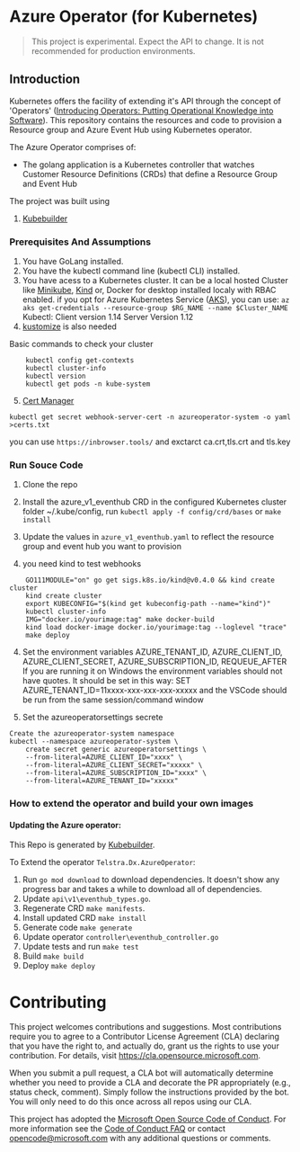 # Azure Operator (for Kubernetes)

> This project is experimental. Expect the API to change. It is not recommended for production environments.

## Introduction

Kubernetes offers the facility of extending it's API through the concept of 'Operators' ([Introducing Operators: Putting Operational Knowledge into Software](https://coreos.com/blog/introducing-operators.html)). This repository contains the resources and code to provision a Resource group and Azure Event Hub using Kubernetes operator.

The Azure Operator comprises of:
- The golang application is a Kubernetes controller that watches Customer Resource Definitions (CRDs) that define a Resource Group and Event Hub 

The project was built using

1. [Kubebuilder](https://book.kubebuilder.io/)

### Prerequisites And Assumptions

1. You have GoLang installed.
2. You have the kubectl command line (kubectl CLI) installed.
3. You have acess to a Kubernetes cluster. It can be a local hosted Cluster like [Minikube](https://kubernetes.io/docs/tasks/tools/install-minikube/), [Kind](https://github.com/kubernetes-sigs/kind) or, Docker for desktop installed localy with RBAC enabled. if you opt for Azure Kubernetes Service ([AKS](https://azure.microsoft.com/en-au/services/kubernetes-service/)), you can use: `az aks get-credentials --resource-group $RG_NAME --name $Cluster_NAME`
Kubectl: Client version 1.14 Server Version 1.12
4. [kustomize](https://github.com/kubernetes-sigs/kustomize) is also needed

Basic commands to check your cluster

```shell
    kubectl config get-contexts
    kubectl cluster-info
    kubectl version
    kubectl get pods -n kube-system
```

5. [Cert Manager](https://docs.cert-manager.io/en/latest/getting-started/install/kubernetes.html)
```shell
kubectl get secret webhook-server-cert -n azureoperator-system -o yaml >certs.txt
```
you can use `https://inbrowser.tools/` and exctarct ca.crt,tls.crt and tls.key

### Run Souce Code

1. Clone the repo

2. Install the azure_v1_eventhub CRD in the configured Kubernetes cluster folder ~/.kube/config, 
run `kubectl apply -f config/crd/bases` or `make install`

3. Update the values in `azure_v1_eventhub.yaml` to reflect the resource group and event hub you want to provision

4. you need kind to test webhooks

```shell
    GO111MODULE="on" go get sigs.k8s.io/kind@v0.4.0 && kind create cluster
    kind create cluster
    export KUBECONFIG="$(kind get kubeconfig-path --name="kind")"
    kubectl cluster-info
    IMG="docker.io/yourimage:tag" make docker-build
    kind load docker-image docker.io/yourimage:tag --loglevel "trace"
    make deploy
```

4. Set the environment variables AZURE_TENANT_ID, AZURE_CLIENT_ID, AZURE_CLIENT_SECRET, AZURE_SUBSCRIPTION_ID, REQUEUE_AFTER
If you are running it on Windows the environment variables should not have quotes. It should be set in this way:
SET  AZURE_TENANT_ID=11xxxx-xxx-xxx-xxx-xxxxx
and the VSCode should be run from the same session/command window

5. Set the azureoperatorsettings secrete

```shell
Create the azureoperator-system namespace
kubectl --namespace azureoperator-system \
    create secret generic azureoperatorsettings \
    --from-literal=AZURE_CLIENT_ID="xxxx" \
    --from-literal=AZURE_CLIENT_SECRET="xxxxx" \
    --from-literal=AZURE_SUBSCRIPTION_ID="xxxx" \
    --from-literal=AZURE_TENANT_ID="xxxxx"
```
### How to extend the operator and build your own images

#### Updating the Azure operator:

This Repo is generated by [Kubebuilder](https://book.kubebuilder.io/).

To Extend the operator `Telstra.Dx.AzureOperator`:

1. Run `go mod download` to download dependencies. It doesn't show any progress bar and takes a while to download all of dependencies.
2. Update `api\v1\eventhub_types.go`.
3. Regenerate CRD `make manifests`.
4. Install updated CRD `make install`
5. Generate code `make generate`
6. Update operator `controller\eventhub_controller.go`
7. Update tests and run `make test`
8. Build `make build`
9. Deploy `make deploy`

# Contributing

This project welcomes contributions and suggestions.  Most contributions require you to agree to a
Contributor License Agreement (CLA) declaring that you have the right to, and actually do, grant us
the rights to use your contribution. For details, visit https://cla.opensource.microsoft.com.

When you submit a pull request, a CLA bot will automatically determine whether you need to provide
a CLA and decorate the PR appropriately (e.g., status check, comment). Simply follow the instructions
provided by the bot. You will only need to do this once across all repos using our CLA.

This project has adopted the [Microsoft Open Source Code of Conduct](https://opensource.microsoft.com/codeofconduct/).
For more information see the [Code of Conduct FAQ](https://opensource.microsoft.com/codeofconduct/faq/) or
contact [opencode@microsoft.com](mailto:opencode@microsoft.com) with any additional questions or comments.
